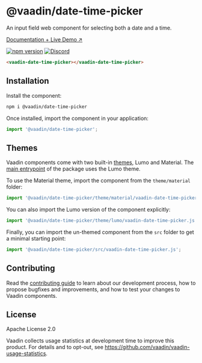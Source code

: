# @vaadin/date-time-picker

An input field web component for selecting both a date and a time.

[Documentation + Live Demo ↗](https://vaadin.com/docs/latest/components/date-time-picker)

[![npm version](https://badgen.net/npm/v/@vaadin/date-time-picker)](https://www.npmjs.com/package/@vaadin/date-time-picker)
[![Discord](https://img.shields.io/discord/732335336448852018?label=discord)](https://discord.gg/PHmkCKC)

```html
<vaadin-date-time-picker></vaadin-date-time-picker>
```

## Installation

Install the component:

```sh
npm i @vaadin/date-time-picker
```

Once installed, import the component in your application:

```js
import '@vaadin/date-time-picker';
```

## Themes

Vaadin components come with two built-in [themes](https://vaadin.com/docs/latest/styling), Lumo and Material.
The [main entrypoint](https://github.com/vaadin/web-components/blob/main/packages/date-time-picker/vaadin-date-time-picker.js) of the package uses the Lumo theme.

To use the Material theme, import the component from the `theme/material` folder:

```js
import '@vaadin/date-time-picker/theme/material/vaadin-date-time-picker.js';
```

You can also import the Lumo version of the component explicitly:

```js
import '@vaadin/date-time-picker/theme/lumo/vaadin-date-time-picker.js';
```

Finally, you can import the un-themed component from the `src` folder to get a minimal starting point:

```js
import '@vaadin/date-time-picker/src/vaadin-date-time-picker.js';
```

## Contributing

Read the [contributing guide](https://vaadin.com/docs/latest/contributing/overview) to learn about our development process, how to propose bugfixes and improvements, and how to test your changes to Vaadin components.

## License

Apache License 2.0

Vaadin collects usage statistics at development time to improve this product.
For details and to opt-out, see https://github.com/vaadin/vaadin-usage-statistics.
